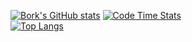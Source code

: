 
[![Bork's GitHub stats](https://github-readme-stats.vercel.app/api?username=Bork0038&show_icons=true&theme=onedark&bg_color=30,0f0c29,191b3b&text_color=fff&title_color=fff)]()
[![Code Time Stats](https://github-readme-stats.vercel.app/api/wakatime?username=bork0038&show_icons=true&theme=onedark&layout=compact&bg_color=30,0f0c29,191b3b&text_color=fff&title_color=fff)]()
<br />
[![Top Langs](https://github-readme-stats.vercel.app/api/top-langs/?username=Bork0038&show_icons=true&theme=onedark&layout=compact&bg_color=30,0f0c29,191b3b&text_color=fff&title_color=fff)]()
